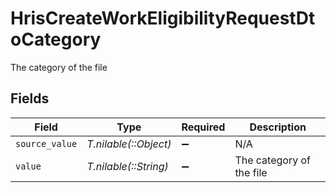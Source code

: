 # HrisCreateWorkEligibilityRequestDtoCategory

The category of the file


## Fields

| Field                    | Type                     | Required                 | Description              |
| ------------------------ | ------------------------ | ------------------------ | ------------------------ |
| `source_value`           | *T.nilable(::Object)*    | :heavy_minus_sign:       | N/A                      |
| `value`                  | *T.nilable(::String)*    | :heavy_minus_sign:       | The category of the file |
